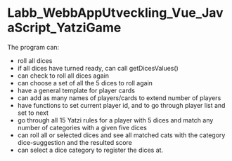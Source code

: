 # Labb_WebbAppUtveckling_Vue_JavaScript_YatziGame
The program can:
-  roll all dices
- if all dices have turned ready, can call getDicesValues()
- can check to roll all dices again
- can choose a set of all the 5 dices to roll again
- have a general template for player cards
- can add as many names of players/cards to extend number of players
- have functions to set current player id, and to go through player list and set to next
- go through all 15 Yatzi rules for a player with 5 dices and match any number of categories with a given five dices
- can roll all or selected dices and see all matched cats with the category dice-suggestion and the resulted score
- can select a dice category to register the dices at.
